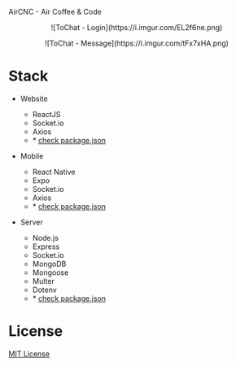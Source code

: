 AirCNC - Air Coffee & Code
<p align="center">
  ![ToChat - Login](https://i.imgur.com/EL2f6ne.png)
</p>

<p align="center">
  ![ToChat - Message](https://i.imgur.com/tFx7xHA.png)
</p>

# Stack

- Website
  - ReactJS
  - Socket.io
  - Axios
  - \* [check package.json](/website/package.json)

- Mobile
  - React Native
  - Expo
  - Socket.io
  - Axios
  - \* [check package.json](/mobile/package.json)  

- Server
  - Node.js
  - Express
  - Socket.io
  - MongoDB
  - Mongoose
  - Multer
  - Dotenv
  - \* [check package.json](/server/package.json)

# License
[MIT License](https://github.com/fogeid/ToChat/blob/master/LICENSE)
